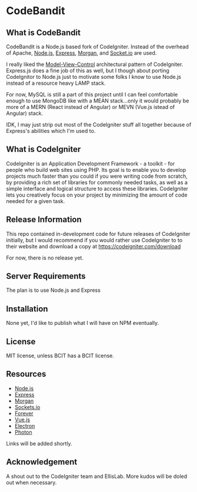 # CodeBandit
## What is CodeBandit

CodeBandit is a Node.js based fork of CodeIgniter.  Instead of the overhead of Apache, [Node.js](https://nodejs.org), [Express](https://expressjs.com/), [Morgan](https://github.com/expressjs/morgan), and [Socket.io](https://socket.io/) are used.

I really liked the [Model-View-Control](https://en.wikipedia.org/wiki/Model%E2%80%93view%E2%80%93controller) architectural pattern of CodeIgniter.  Express.js does a fine job of this as well, but I though about porting CodeIgnitor to Node.js just to motivate some folks I know to use Node.js instead of a resource heavy LAMP stack.

For now, MySQL is still a part of this project until I can feel comfortable enough to use MongoDB like with a MEAN stack...only it would probably be more of a MERN (React instead of Angular) or MEVN (Vue.js istead of Angular) stack.

IDK, I may just strip out most of the CodeIgniter stuff all together because of Express's abilities which I'm used to.

## What is CodeIgniter

CodeIgniter is an Application Development Framework - a toolkit - for people who build web sites using PHP. Its goal is to enable you to develop projects much faster than you could if you were writing code from scratch, by providing a rich set of libraries for commonly needed tasks, as well as a simple interface and logical structure to access these libraries. CodeIgniter lets you creatively focus on your project by minimizing the amount of code needed for a given task.

## Release Information
This repo contained in-development code for future releases of CodeIgniter initially, but I would recommend if you would rather use CodeIgniter to to their website and download a copy at https://codeigniter.com/download 

For now, there is no release yet.

## Server Requirements

The plan is to use Node.js and Express

## Installation
None yet, I'd like to publish what I will have on NPM eventually.

## License
MIT license, unless BCIT has a BCIT license.

## Resources

* [Node.js](https://github.com/nodejs/node)
* [Express](https://github.com/expressjs/express)
* [Morgan](https://github.com/expressjs/morgan)
* [Sockets.io](https://github.com/socketio/socket.io/)
* [Forever](https://github.com/foreverjs/forever)
* [Vue.js](https://github.com/vuejs/vue)
* [Electron](https://github.com/electron/electron)
* [Photon](https://github.com/connors/photon)

Links will be added shortly.

## Acknowledgement

A shout out to the CodeIgniter team and EllisLab. More kudos will be doled out when necessary.
